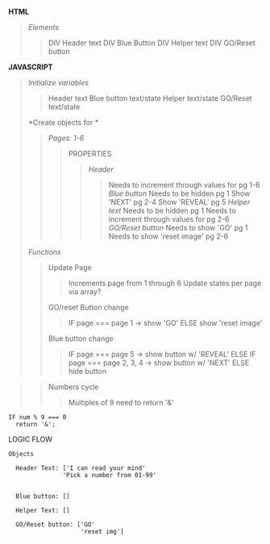 **HTML**
>*Elements*
>>DIV Header text
>>DIV Blue Button
>>DIV Helper text
>>DIV GO/Reset button
>>
**JAVASCRIPT**
>*Initialize variables*
>>Header text
>>Blue button text/state
>>Helper text/state
>>GO/Reset text/state
>>
>*Create objects for *
>>*Pages: 1-6*
>>>PROPERTIES
>>>>*Header*
>>>>>Needs to increment through values for pg 1-6
>>>>*Blue button*
>>>>>Needs to be hidden pg 1
>>>>>Show 'NEXT' pg 2-4
>>>>>Show 'REVEAL' pg 5
>>>>*Helper text*
>>>>>Needs to be hidden pg 1
>>>>>Needs to increment through values for pg 2-6
>>>>*GO/Reset button*
>>>>>Needs to show 'GO' pg 1
>>>>>Needs to show 'reset image' pg 2-6
>
>*Functions*
>>Update Page
>>>Increments page from 1 through 6
>>>Update states per page via array?
>>
>>GO/reset Button change
>>>IF page === page 1 -> show 'GO'
>>>ELSE show 'reset image'
>>
>>Blue button change
>>>IF page === page 5 -> show button w/ 'REVEAL'
>>>ELSE IF page === page 2, 3, 4 -> show button w/ 'NEXT'
>>>ELSE hide button

>>Numbers cycle
>>>Multiples of 9 need to return '&'
  ```
  IF num % 9 === 0
    return '&';
  ```

LOGIC FLOW

```
Objects

  Header Text: ['I can read your mind'
               'Pick a number from 01-99'
               

  Blue button: []

  Helper Text: []

  GO/Reset button: ['GO'
                    'reset img']
                    
  ```
